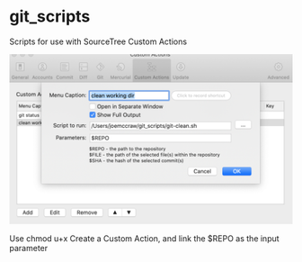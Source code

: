 # git_scripts
Scripts for use with SourceTree Custom Actions

![CreateCustomActionImage](img/SourceTreeCustomActions.png)

Use
chmod u+x 
Create a Custom Action, and link the $REPO as the input parameter
